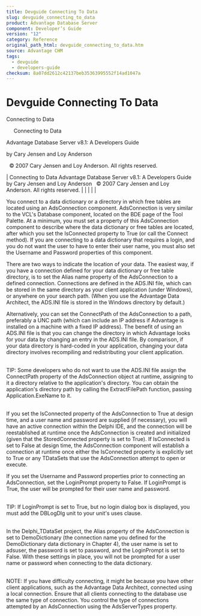 ```yaml
---
title: Devguide Connecting To Data
slug: devguide_connecting_to_data
product: Advantage Database Server
component: Developer’s Guide
version: "12"
category: Reference
original_path_html: devguide_connecting_to_data.htm
source: Advantage CHM
tags:
  - devguide
  - developers-guide
checksum: 8a07dd2612c42137beb35363995552f14ad1047a
---
```


# Devguide Connecting To Data

Connecting to Data

     Connecting to Data

Advantage Database Server v8.1: A Developers Guide

by Cary Jensen and Loy Anderson

  © 2007 Cary Jensen and Loy Anderson. All rights reserved.

| Connecting to Data  Advantage Database Server v8.1: A Developers Guide  by Cary Jensen and Loy Anderson    © 2007 Cary Jensen and Loy Anderson. All rights reserved. |  |  |  |  |

You connect to a data dictionary or a directory in which free tables are located using an AdsConnection component. AdsConnection is very similar to the VCL's Database component, located on the BDE page of the Tool Palette. At a minimum, you must set a property of this AdsConnection component to describe where the data dictionary or free tables are located, after which you set the IsConnected property to True (or call the Connect method). If you are connecting to a data dictionary that requires a login, and you do not want the user to have to enter their user name, you must also set the Username and Password properties of this component.

There are two ways to indicate the location of your data. The easiest way, if you have a connection defined for your data dictionary or free table directory, is to set the Alias name property of the AdsConnection to a defined connection. Connections are defined in the ADS.INI file, which can be stored in the same directory as your client application (under Windows), or anywhere on your search path. (When you use the Advantage Data Architect, the ADS.INI file is stored in the Windows directory by default.)

Alternatively, you can set the ConnectPath of the AdsConnection to a path, preferably a UNC path (which can include an IP address if Advantage is installed on a machine with a fixed IP address). The benefit of using an ADS.INI file is that you can change the directory in which Advantage looks for your data by changing an entry in the ADS.INI file. By comparison, if your data directory is hard-coded in your application, changing your data directory involves recompiling and redistributing your client application.

   
TIP: Some developers who do not want to use the ADS.INI file assign the ConnectPath property of the AdsConnection object at runtime, assigning to it a directory relative to the application's directory. You can obtain the application's directory path by calling the ExtractFilePath function, passing Application.ExeName to it.  
 

If you set the IsConnected property of the AdsConnection to True at design time, and a user name and password are supplied (if necessary), you will have an active connection within the Delphi IDE, and the connection will be reestablished at runtime once the AdsConnection is created and initialized (given that the StoredConnected property is set to True). If IsConnected is set to False at design time, the AdsConnection component will establish a connection at runtime once either the IsConnected property is explicitly set to True or any TDataSets that use the AdsConnection attempt to open or execute.

If you set the Username and Password properties prior to connecting an AdsConnection, set the LoginPrompt property to False. If LoginPrompt is True, the user will be prompted for their user name and password.

   
TIP: If LoginPrompt is set to True, but no login dialog box is displayed, you must add the DBLogDlg unit to your unit's uses clause.  
 

In the Delphi\_TDataSet project, the Alias property of the AdsConnection is set to DemoDictionary (the connection name you defined for the DemoDictionary data dictionary in Chapter 4), the user name is set to adsuser, the password is set to password, and the LoginPrompt is set to False. With these settings in place, you will not be prompted for a user name or password when connecting to the data dictionary.

   
NOTE: If you have difficulty connecting, it might be because you have other client applications, such as the Advantage Data Architect, connected using a local connection. Ensure that all clients connecting to the database use the same type of connection. You control the type of connections attempted by an AdsConnection using the AdsServerTypes property.
